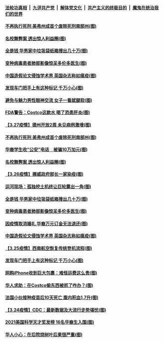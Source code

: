 ####  [法轮功真相](../../../../basic/blob/master/README.md?t=03281901) &nbsp;|&nbsp; [九评共产党](../../../../9ping.md/blob/master/README.md?t=03281901) &nbsp;|&nbsp; [解体党文化](../../../../jtdwh.md/blob/master/README.md?t=03281901)  &nbsp;|&nbsp; [共产主义的终极目的](../../../../gczydzjmd.md/blob/master/README.md?t=03281901) &nbsp;|&nbsp; [魔鬼在统治我们的世界](../../../../mgztzwmdsj.md/blob/master/README.md?t=03281901) 

#### [不再执行死刑 美弗州成首个废除死刑南部州(图)](../pages/p3/966856.md?t=03281901) 

#### [名校舞弊案 透出惊人利益圈(图)](../pages/p3/966797.md?t=03281901) 

#### [全是钱 华男家中垃圾袋纸箱搜出几十万(图)](../pages/p3/966831.md?t=03281901) 

#### [变种病毒患者肺部影像惊呆多伦多医生(图)](../pages/p3/966753.md?t=03281901) 

#### [中国造假论文侵蚀学术界 英国杂志称如瘟疫(图)](../pages/p3/966748.md?t=03281901) 

#### [发现车门把手上有这种标记 千万小心(图)](../pages/p3/966737.md?t=03281901) 

#### [避免与魅力男性眼神交流 女子一看就腿软(图)](../pages/p3/966995.md?t=03281901) 

#### [FDA警告：Costco这款水 喝了恐患肝炎(图)](../pages/p3/966771.md?t=03281901) 

#### [【3.27疫情】德州开放2周 未见病例激增(图)](../pages/p3/966980.md?t=03281901) 

#### [不再执行死刑 美弗州成首个废除死刑南部州(图)](../pages/p3/966856.md?t=03281901) 

#### [华裔学生收“公安”电话　被骗10万加元(图)](../pages/p3/966877.md?t=03281901) 

#### [名校舞弊案 透出惊人利益圈(图)](../pages/p3/966797.md?t=03281901) 

#### [【3.26疫情】挪威政府部长一家染疫(图)](../pages/p3/966854.md?t=03281901) 

#### [运河现场：孤独挖土机终让巨轮露出一角(图)](../pages/p3/966851.md?t=03281901) 

#### [全是钱 华男家中垃圾袋纸箱搜出几十万(图)](../pages/p3/966831.md?t=03281901) 

#### [变种病毒患者肺部影像惊呆多伦多医生(图)](../pages/p3/966753.md?t=03281901) 

#### [因疫情取消婚礼 华裔万元订金无法退还(图)](../pages/p3/966752.md?t=03281901) 

#### [中国造假论文侵蚀学术界 英国杂志称如瘟疫(图)](../pages/p3/966748.md?t=03281901) 

#### [【3.25疫情】西南航空恢复传统登机流程(图)](../pages/p3/966739.md?t=03281901) 

#### [发现车门把手上有这种标记 千万小心(图)](../pages/p3/966737.md?t=03281901) 

#### [网购iPhone收到巨大包裹：难怪运费这么贵(图)](../pages/p3/966713.md?t=03281901) 

#### [华人求助：在Costco偷东西被抓了咋办？(图)](../pages/p3/966706.md?t=03281901) 

#### [法国小伙接种疫苗后10天死亡 腹内积血1.7升(图)](../pages/p3/966632.md?t=03281901) 

#### [【3.24疫情】CDC：最新数据及大流行走势堪忧(图)](../pages/p3/966626.md?t=03281901) 

#### [2021美国科学天才奖发榜 16名华裔生入围(图)](../pages/p3/966613.md?t=03281901) 

#### [华人小心：在后院烧树叶后果很严重(图)](../pages/p3/966600.md?t=03281901) 

